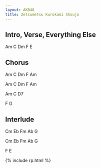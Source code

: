 ```yaml
---
layout: AKB48
title: Zetsumetsu Kurokami Shoujo
---
```

## Intro, Verse, Everything Else 
Am C Dm F E 

## Chorus 
Am C Dm F Am 

Am C Dm F Am 

Am C D7 

F G 

## Interlude 
Cm Eb Fm Ab G 

Cm Eb Fm Ab G 

F E 

{% include rp.html %}
